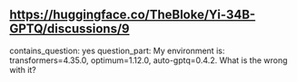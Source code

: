 ## https://huggingface.co/TheBloke/Yi-34B-GPTQ/discussions/9

contains_question: yes
question_part: My environment is: transformers=4.35.0, optimum=1.12.0, auto-gptq=0.4.2. What is the wrong with it?